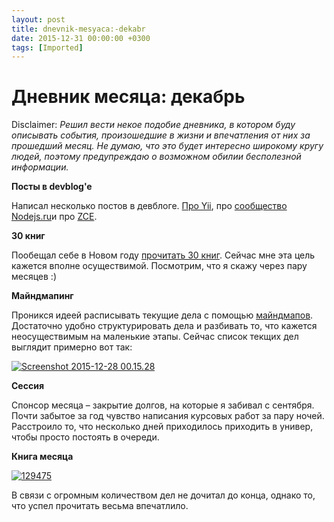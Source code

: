```yaml
---
layout: post
title: dnevnik-mesyaca:-dekabr
date: 2015-12-31 00:00:00 +0300
tags: [Imported]
---
```

# Дневник месяца: декабрь

Disclaimer:
_Решил вести некое подобие дневника, в котором буду описывать события, произошедшие в жизни и впечатления от них за прошедший месяц. Не думаю, что это будет интересно широкому кругу людей, поэтому предупреждаю о возможном обилии бесполезной информации._

**Посты в devblog'e**

Написал несколько постов в девблоге. [Про Yii](http://dev.alexeyev.me/nodejs/2015/12/08/nodejs-ru.html), про [сообщество Nodejs.ru](http://dev.alexeyev.me/nodejs/2015/12/08/nodejs-ru.html)и про [ZCE](http://dev.alexeyev.me/php/2015/12/20/zce-guide.html).

**30 книг**

Пообещал себе в Новом году [прочитать 30 книг](https://blog.alexeyev.me/2015/12/30-books-2016/ "2016: 30 книг"). Сейчас мне эта цель кажется вполне осуществимой. Посмотрим, что я скажу через пару месяцев :)

**Майндмапинг**

Проникся идеей расписывать текущие дела с помощью [майндмапов](https://ru.wikipedia.org/wiki/%D0%94%D0%B8%D0%B0%D0%B3%D1%80%D0%B0%D0%BC%D0%BC%D0%B0_%D1%81%D0%B2%D1%8F%D0%B7%D0%B5%D0%B9). Достаточно удобно структурировать дела и разбивать то, что кажется неосуществимым на маленькие этапы. Сейчас список текщих дел выглядит примерно вот так:

[![Screenshot 2015-12-28 00.15.28](https://vlaim.s3.amazonaws.com/uploads/2015/12/Screenshot-2015-12-28-00.15.28.png)](https://vlaim.s3.amazonaws.com/uploads/2015/12/Screenshot-2015-12-28-00.15.28.png)

**Сессия**

Спонсор месяца – закрытие долгов, на которые я забивал с сентября. Почти забытое за год чувство написания курсовых работ за пару ночей. Расстроило то, что несколько дней приходилось приходить в универ, чтобы просто постоять в очереди.

**Книга месяца**

[![129475](https://vlaim.s3.amazonaws.com/uploads/2015/12/129475.jpg)](https://vlaim.s3.amazonaws.com/uploads/2015/12/129475.jpg)

В связи с огромным количеством дел не дочитал до конца, однако то, что успел прочитать весьма впечатлило.